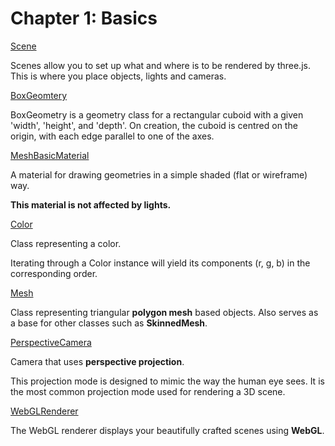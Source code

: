 # Chapter 1: Basics

[Scene](https://threejs.org/docs/index.html#api/en/scenes/Scene)

Scenes allow you to set up what and where is to be rendered by three.js.
This is where you place objects, lights and cameras.

[BoxGeomtery](https://threejs.org/docs/index.html#api/en/geometries/BoxGeometry)

BoxGeometry is a geometry class for a rectangular cuboid with a given 'width', 'height', and 'depth'.
On creation, the cuboid is centred on the origin, with each edge parallel to one of the axes.

[MeshBasicMaterial](https://threejs.org/docs/index.html#api/en/materials/MeshBasicMaterial)

A material for drawing geometries in a simple shaded (flat or wireframe) way.

**This material is not affected by lights.**

[Color](https://threejs.org/docs/index.html#api/en/math/Color)

Class representing a color.

Iterating through a Color instance will yield its components (r, g, b) in the corresponding order.

[Mesh](https://threejs.org/docs/index.html#api/en/objects/Mesh)

Class representing triangular **polygon mesh** based objects.
Also serves as a base for other classes such as **SkinnedMesh**.

[PerspectiveCamera](https://threejs.org/docs/index.html#api/en/cameras/PerspectiveCamera)

Camera that uses **perspective projection**.

This projection mode is designed to mimic the way the human eye sees.
It is the most common projection mode used for rendering a 3D scene.

[WebGLRenderer](https://threejs.org/docs/index.html#api/en/renderers/WebGLRenderer)

The WebGL renderer displays your beautifully crafted scenes using **WebGL**.
